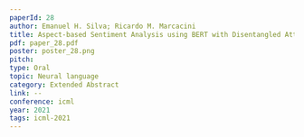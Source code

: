 ```yaml
---
paperId: 28
author: Emanuel H. Silva; Ricardo M. Marcacini
title: Aspect-based Sentiment Analysis using BERT with Disentangled Attention
pdf: paper_28.pdf
poster: poster_28.png
pitch: 
type: Oral
topic: Neural language
category: Extended Abstract
link: --
conference: icml
year: 2021
tags: icml-2021
---
```


